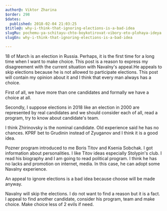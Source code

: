 ```yaml
---
author@: Viktor Zharina
$order: 298
$dates:
  published: 2018-02-04 21:03:25
$title@: why-i-think-that-ignoring-elections-is-a-bad-idea
slugRu: pochemu-ya-schitayu-chto-boykotirovat-vibory-eto-plohaya-ideya
slugEn: why-i-think-that-ignoring-elections-is-a-bad-idea

---
```

18 of March is an election in Russia. Perhaps, it is the first time for a long time when I want to make choice. This post is a reason to express my disagreement with the current situation with Navalny's appeal.He appeals to skip elections because he is not allowed to participate elections. This post will contain my opinion about it and I think that every man always has a choice.

First of all, we have more than one candidates and formally we have a choice at all.

Secondly, I suppose elections in 2018 like an election in 2000 are represented by real candidates and we should consider each of all, read a program, try to know about candidate's team.

I think Zhirinovsky is the nominal candidate. Old experience said he has no chances. KPRF bet to Grudinin instead of Zyuganov and I think it is a good idea.

Pozner program introduced to me Boris Titov and Ksenia Sobchak. I got information about personalities. I like Titov ideas especially Stolypin's club. I read his biography and I am going to read political program. I think he has no lacks and promotion on internet, media. In this case, he can adopt some Navalny experience.

An appeal to ignore elections is a bad idea because choose will be made anyway.

Navalny will skip the elections. I do not want to find a reason but it is a fact. I appeal to find another candidate, consider his program, team and make choice. Make choice less of 2 evils if need.
